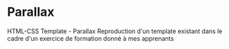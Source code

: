# Parallax
HTML-CSS Template - Parallax
Reproduction d'un template existant dans le cadre d'un exercice de formation donné à mes apprenants
